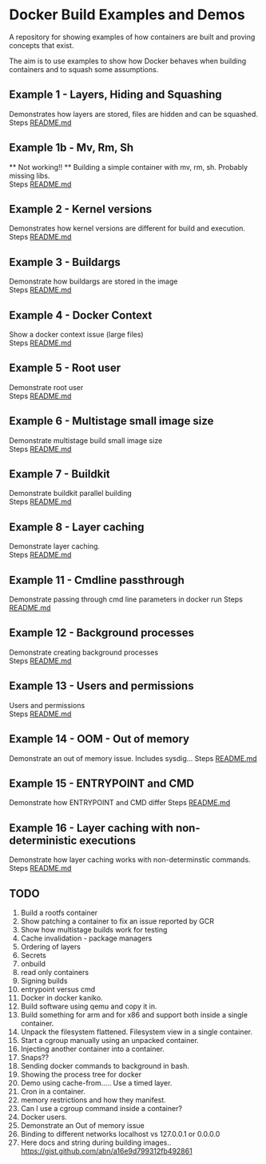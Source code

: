 # Docker Build Examples and Demos
A repository for showing examples of how containers are built and proving concepts that exist. 

The aim is to use examples to show how Docker behaves when building containers and to squash some assumptions. 

## Example 1 - Layers, Hiding and Squashing
Demonstrates how layers are stored, files are hidden and can be squashed.  
Steps [README.md](./01_layers_hiding/README.md)  

## Example 1b - Mv, Rm, Sh
** Not working!! **
Building a simple container with mv, rm, sh.  Probably missing libs.  
Steps [README.md](./step1b/README.md)  

## Example 2 - Kernel versions
Demonstrates how kernel versions are different for build and execution.  
Steps [README.md](./step2/README.md)  


## Example 3 - Buildargs 
Demonstrate how buildargs are stored in the image  
Steps [README.md](./step3/README.md)  


## Example 4 - Docker Context 
Show a docker context issue (large files)  
Steps [README.md](./step4/README.md)  


## Example 5 - Root user 
Demonstrate root user  
Steps [README.md](./step5/README.md)  


## Example 6 - Multistage small image size
Demonstrate multistage build small image size  
Steps [README.md](./step6/README.md)  


## Example 7 - Buildkit
Demonstrate buildkit parallel building  
Steps [README.md](./step7/README.md)  


## Example 8 - Layer caching
Demonstrate layer caching.  
Steps [README.md](./step8/README.md)  


## Example 11 - Cmdline passthrough
Demonstrate passing through cmd line parameters in docker run 
Steps [README.md](./step11/README.md)  


## Example 12 - Background processes
Demonstrate creating background processes  
Steps [README.md](./step12/README.md)  


## Example 13 - Users and permissions
Users and permissions  
Steps [README.md](./step13/README.md)  


## Example 14 - OOM - Out of memory
Demonstrate an out of memory issue.  Includes sysdig...
Steps [README.md](./step14/README.md)  


## Example 15 - ENTRYPOINT and CMD
Demonstrate how ENTRYPOINT and CMD differ
Steps [README.md](./step15/README.md)  


## Example 16 - Layer caching with non-deterministic executions
Demonstrate how layer caching works with non-determinstic commands.
Steps [README.md](./16_cache_fails/README.md)  


## TODO
1. Build a rootfs container
1. Show patching a container to fix an issue reported by GCR
1. Show how multistage builds work for testing
1. Cache invalidation - package managers 
1. Ordering of layers
1. Secrets
1. onbuild
1. read only containers
1. Signing builds
1. entrypoint versus cmd
1. Docker in docker kaniko. 
1. Build software using qemu and copy it in. 
1. Build something for arm and for x86 and support both inside a single container. 
1. Unpack the filesystem flattened.  Filesystem view in a single container.
1. Start a cgroup manually using an unpacked container.
1. Injecting another container into a container. 
1. Snaps??
1. Sending docker commands to background in bash.  
1. Showing the process tree for docker
1. Demo using cache-from.....  Use a timed layer.
1. Cron in a container. 
1. memory restrictions and how they manifest. 
1. Can I use a cgroup command inside a container?
1. Docker users. 
1. Demonstrate an Out of memory issue  
1. Binding to different networks localhost vs 127.0.0.1 or 0.0.0.0
1. Here docs and string during building images.. https://gist.github.com/abn/a16e9d799312fb492861

